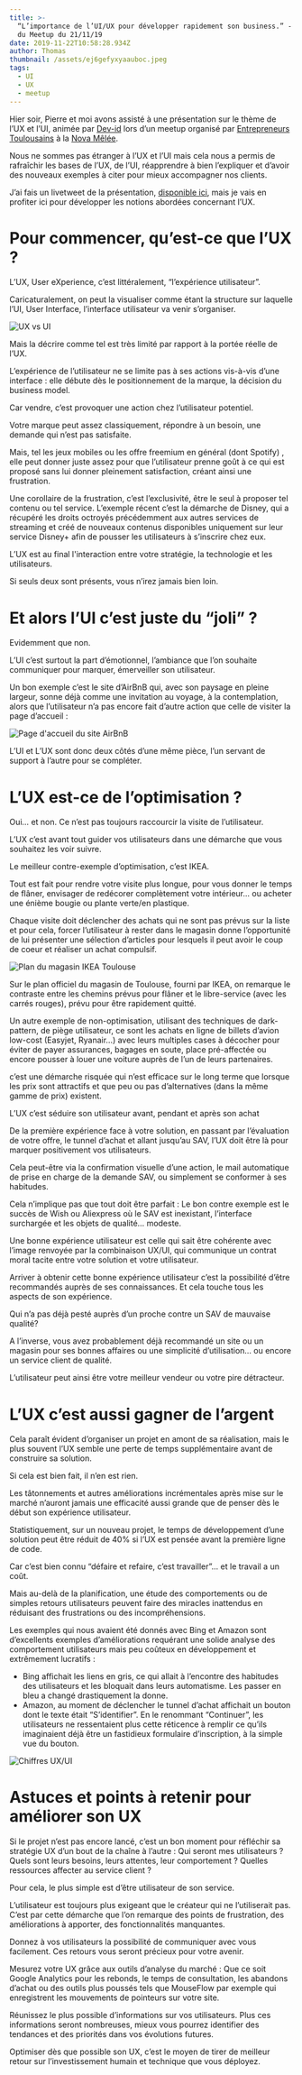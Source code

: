 ```yaml
---
title: >-
  “L’importance de l’UI/UX pour développer rapidement son business.” - Débrief
  du Meetup du 21/11/19 
date: 2019-11-22T10:58:28.934Z
author: Thomas
thumbnail: /assets/ej6gefyxyaauboc.jpeg
tags:
  - UI
  - UX
  - meetup
---
```

Hier soir, Pierre et moi avons assisté à une présentation sur le thème de l’UX et l’UI, animée par [Dev-id](https://twitter.com/DevidCompany) lors d’un meetup organisé par [Entrepreneurs Toulousains](https://www.meetup.com/fr-FR/entrepreneurs-toulousains) à la [Nova Mêlée](https://lacantine-toulouse.org/nova-melee).

Nous ne sommes pas étranger à l’UX et l’UI mais cela nous a permis de rafraîchir les bases de l’UX, de l’UI, réapprendre à bien l’expliquer et d’avoir des nouveaux exemples à citer pour mieux accompagner nos clients.

J’ai fais un livetweet de la présentation, [disponible ici](https://twitter.com/commit42/status/1197542525260763136?s=20), mais je vais en profiter ici pour développer les notions abordées concernant l’UX.

# Pour commencer, qu’est-ce que l’UX ?

L’UX, User eXperience, c’est littéralement, “l’expérience utilisateur”. 

Caricaturalement, on peut la visualiser comme étant la structure sur laquelle l’UI, User Interface, l’interface utilisateur va venir s’organiser.

![UX vs UI](/assets/dessin-sans-titre.jpg "UX vs UI")

Mais la décrire comme tel est très limité par rapport à la portée réelle de l’UX.

L’expérience de l’utilisateur ne se limite pas à ses actions vis-à-vis d’une interface : elle débute dès le positionnement de la marque, la décision du business model.

Car vendre, c’est provoquer une action chez l’utilisateur potentiel.

Votre marque peut assez classiquement, répondre à un besoin, une demande qui n’est pas satisfaite.

Mais, tel les jeux mobiles ou les offre freemium en général (dont Spotify) , elle peut donner juste assez pour que l’utilisateur prenne goût à ce qui est proposé sans lui donner pleinement satisfaction, créant ainsi une frustration.

Une corollaire de la frustration, c’est l’exclusivité, être le seul à proposer tel contenu ou tel service. L’exemple récent c’est la démarche de Disney, qui a récupéré les droits octroyés précédemment aux autres services de streaming et créé de nouveaux contenus disponibles uniquement sur leur service Disney+ afin de pousser les utilisateurs à s’inscrire chez eux.

L’UX est au final l'interaction entre votre stratégie, la technologie et les utilisateurs.

Si seuls deux sont présents, vous n’irez jamais bien loin.

# Et alors l’UI c’est juste du “joli” ?

Evidemment que non. 

L’UI c’est surtout la part d’émotionnel, l’ambiance que l’on souhaite communiquer pour marquer, émerveiller son utilisateur.

Un bon exemple c’est le site d’AirBnB qui, avec son paysage en pleine largeur, sonne déjà comme une invitation au voyage, à la contemplation, alors que l’utilisateur n’a pas encore fait d’autre action que celle de visiter la page d’accueil :

![Page d'accueil du site AirBnB](/assets/airbnb.png "Page d'accueil du site AirBnB")

L’UI et L’UX sont donc deux côtés d’une même pièce, l’un servant de support à l’autre pour se compléter.

# L’UX est-ce de l’optimisation ?

Oui… et non. Ce n’est pas toujours raccourcir la visite de l’utilisateur.

L’UX c’est avant tout guider vos utilisateurs dans une démarche que vous souhaitez les voir suivre.

Le meilleur contre-exemple d’optimisation, c’est IKEA.

Tout est fait pour rendre votre visite plus longue, pour vous donner le temps de flâner, envisager de redécorer complètement votre intérieur... ou acheter une énième bougie ou plante verte/en plastique. 

Chaque visite doit déclencher des achats qui ne sont pas prévus sur la liste et pour cela, forcer l’utilisateur à rester dans le magasin donne l’opportunité de lui présenter une sélection d’articles pour lesquels il peut avoir le coup de coeur et réaliser un achat compulsif.

![Plan du magasin IKEA Toulouse](/assets/ikeamap.png "Plan du magasin IKEA Toulouse")

Sur le plan officiel du magasin de Toulouse, fourni par IKEA, on remarque le contraste entre les chemins prévus pour flâner et le libre-service (avec les carrés rouges), prévu pour être rapidement quitté.

Un autre exemple de non-optimisation, utilisant des techniques de dark-pattern, de piège utilisateur, ce sont les achats en ligne de billets d’avion low-cost (Easyjet, Ryanair…) avec leurs multiples cases à décocher pour éviter de payer assurances, bagages en soute, place pré-affectée ou encore pousser à louer une voiture auprès de l’un de leurs partenaires.

c’est une démarche risquée qui n’est efficace sur le long terme que lorsque les prix sont attractifs et que peu ou pas d’alternatives (dans la même gamme de prix) existent.

L’UX c’est séduire son utilisateur avant, pendant et après son achat

De la première expérience face à votre solution, en passant par l’évaluation de votre offre, le tunnel d’achat et allant jusqu’au SAV, l’UX doit être là pour marquer positivement vos utilisateurs.

Cela peut-être via la confirmation visuelle d’une action, le mail automatique de prise en charge de la demande SAV, ou simplement se conformer à ses habitudes.

Cela n’implique pas que tout doit être parfait : Le bon contre exemple est le succès de Wish ou Aliexpress où le SAV est inexistant, l’interface surchargée et les objets de qualité… modeste.

Une bonne expérience utilisateur est celle qui sait être cohérente avec l’image renvoyée par la combinaison UX/UI, qui communique un contrat moral tacite entre votre solution et votre utilisateur.

Arriver à obtenir cette bonne expérience utilisateur c’est la possibilité d’être recommandés auprès de ses connaissances. Et cela touche tous les aspects de son expérience.

Qui n’a pas déjà pesté auprès d’un proche contre un SAV de mauvaise qualité?

A l’inverse, vous avez probablement déjà recommandé un site ou un magasin pour ses bonnes affaires ou une simplicité d’utilisation… ou encore un service client de qualité.

L’utilisateur peut ainsi être votre meilleur vendeur ou votre pire détracteur.

# L’UX c’est aussi gagner de l’argent

Cela paraît évident d’organiser un projet en amont de sa réalisation, mais le plus souvent l’UX semble une perte de temps supplémentaire avant de construire sa solution.

Si cela est bien fait, il n’en est rien.

Les tâtonnements et autres améliorations incrémentales après mise sur le marché n’auront jamais une efficacité aussi grande que de penser dès le début son expérience utilisateur.

Statistiquement, sur un nouveau projet, le temps de développement d’une solution peut être réduit de 40% si l’UX est pensée avant la première ligne de code.

Car c’est bien connu “défaire et refaire, c’est travailler”... et le travail a un coût.

Mais au-delà de la planification, une étude des comportements ou de simples retours utilisateurs peuvent faire des miracles inattendus en réduisant des frustrations ou des incompréhensions.

Les exemples qui nous avaient été donnés avec Bing et Amazon sont d’excellents exemples d’améliorations requérant une solide analyse des comportement utilisateurs mais peu coûteux en développement et extrêmement lucratifs :

* Bing affichait les liens en gris, ce qui allait à l’encontre des habitudes des utilisateurs et les bloquait dans leurs automatisme. Les passer en bleu a changé drastiquement la donne.
* Amazon, au moment de déclencher le tunnel d’achat affichait un bouton dont le texte était “S’identifier”. En le renommant “Continuer”, les utilisateurs ne ressentaient plus cette réticence à remplir ce qu’ils imaginaient déjà être un fastidieux formulaire d’inscription, à la simple vue du bouton.

![Chiffres UX/UI](/assets/uximpacteco.png "Chiffres UX/UI")

# Astuces et points à retenir pour améliorer son UX

Si le projet n’est pas encore lancé, c’est un bon moment pour réfléchir sa stratégie UX d’un bout de la chaîne à l’autre : Qui seront mes utilisateurs ? Quels sont leurs besoins, leurs attentes, leur comportement ? Quelles ressources affecter au service client ? 

Pour cela, le plus simple est d’être utilisateur de son service. 

L’utilisateur est toujours plus exigeant que le créateur qui ne l’utiliserait pas. C’est par cette démarche que l’on remarque des points de frustration, des améliorations à apporter, des fonctionnalités manquantes.

Donnez à vos utilisateurs la possibilité de communiquer avec vous facilement. Ces retours vous seront précieux pour votre avenir. 

Mesurez votre UX grâce aux outils d’analyse du marché : Que ce soit Google Analytics pour les rebonds, le temps de consultation, les abandons d’achat ou des outils plus poussés tels que MouseFlow par exemple qui enregistrent les mouvements de pointeurs sur votre site.

Réunissez le plus possible d’informations sur vos utilisateurs. Plus ces informations seront nombreuses, mieux vous pourrez identifier des tendances et des priorités dans vos évolutions futures.

Optimiser dès que possible son UX, c’est le moyen de tirer de meilleur retour sur l’investissement humain et technique que vous déployez.
